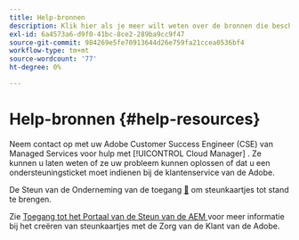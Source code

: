 ```yaml
---
title: Help-bronnen
description: Klik hier als je meer wilt weten over de bronnen die beschikbaar zijn om je te helpen Cloud Manager te gebruiken.
exl-id: 6a4573a6-d9f0-41bc-8ce2-289ba9cc9f47
source-git-commit: 984269e5fe70913644d26e759fa21ccea0536bf4
workflow-type: tm+mt
source-wordcount: '77'
ht-degree: 0%

---
```



# Help-bronnen {#help-resources}

Neem contact op met uw Adobe Customer Success Engineer (CSE) van Managed Services voor hulp met [!UICONTROL Cloud Manager] . Ze kunnen u laten weten of ze uw probleem kunnen oplossen of dat u een ondersteuningsticket moet indienen bij de klantenservice van de Adobe.

De Steun van de Onderneming van de toegang [&#128279;](https://experienceleague.adobe.com/?support-tab=home#support)  om steunkaartjes tot stand te brengen.

Zie [ Toegang tot het Portaal van de Steun van de AEM ](https://helpx.adobe.com/enterprise/using/support-and-expert-services.html) voor meer informatie bij het creëren van steunkaartjes met de Zorg van de Klant van de Adobe.
